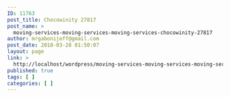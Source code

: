 ```yaml
---
ID: 11763
post_title: Chocowinity 27817
post_name: >
  moving-services-moving-services-moving-services-chocowinity-27817
author: mrgabonijeff@gmail.com
post_date: 2018-03-28 01:50:07
layout: page
link: >
  http://localhost/wordpress/moving-services-moving-services-moving-services-chocowinity-27817/
published: true
tags: [ ]
categories: [ ]
---
```

